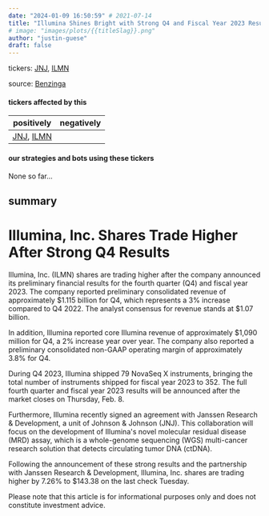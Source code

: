 ```yaml
---
date: "2024-01-09 16:50:59" # 2021-07-14
title: "Illumina Shines Bright with Strong Q4 and Fiscal Year 2023 Results"
# image: "images/plots/{{titleSlag}}.png"
author: "justin-guese"
draft: false
---
```

tickers: <a href='https://finance.yahoo.com/quote/JNJ' target='_blank'>JNJ</a>, <a href='https://finance.yahoo.com/quote/ILMN' target='_blank'>ILMN</a> 

source: <a href='https://www.benzinga.com/news/earnings/24/01/36559887/illumina-shares-trading-higher-after-confirming-partnership-with-johnson-johnson-unit' target='_blank'>Benzinga</a>

#### tickers affected by this

| positively | negatively |
|------------|------------
| <a href='https://finance.yahoo.com/quote/JNJ' target='_blank'>JNJ</a>, <a href='https://finance.yahoo.com/quote/ILMN' target='_blank'>ILMN</a> |  |

#### our strategies and bots using these tickers

None so far...

## summary

# Illumina, Inc. Shares Trade Higher After Strong Q4 Results

Illumina, Inc. (ILMN) shares are trading higher after the company announced its preliminary financial results for the fourth quarter (Q4) and fiscal year 2023. The company reported preliminary consolidated revenue of approximately $1.115 billion for Q4, which represents a 3% increase compared to Q4 2022. The analyst consensus for revenue stands at $1.07 billion.

In addition, Illumina reported core Illumina revenue of approximately $1,090 million for Q4, a 2% increase year over year. The company also reported a preliminary consolidated non-GAAP operating margin of approximately 3.8% for Q4.

During Q4 2023, Illumina shipped 79 NovaSeq X instruments, bringing the total number of instruments shipped for fiscal year 2023 to 352. The full fourth quarter and fiscal year 2023 results will be announced after the market closes on Thursday, Feb. 8.

Furthermore, Illumina recently signed an agreement with Janssen Research & Development, a unit of Johnson & Johnson (JNJ). This collaboration will focus on the development of Illumina's novel molecular residual disease (MRD) assay, which is a whole-genome sequencing (WGS) multi-cancer research solution that detects circulating tumor DNA (ctDNA).

Following the announcement of these strong results and the partnership with Janssen Research & Development, Illumina, Inc. shares are trading higher by 7.26% to $143.38 on the last check Tuesday.

Please note that this article is for informational purposes only and does not constitute investment advice.